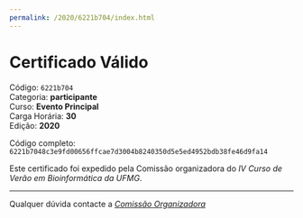 ```yaml
---
permalink: /2020/6221b704/index.html
---
```


# Certificado Válido

Código: `6221b704`<br>
Categoria: **participante**<br>
Curso: **Evento Principal**<br>
Carga Horária: **30**<br>
Edição: **2020**<br>


Código completo: `6221b7048c3e9fd00656ffcae7d3004b8240350d5e5ed4952bdb38fe46d9fa14`


Este certificado foi expedido pela Comissão organizadora do *IV Curso de Verão em Bioinformática da UFMG*.

----

Qualquer dúvida contacte a [_Comissão Organizadora_](<mailto:cursobioinfoufmg@gmail.com$subject=[Certificados]>)

